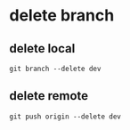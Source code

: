 # delete branch


## delete local
```shell
git branch --delete dev
```

## delete remote
```shell
git push origin --delete dev
```
